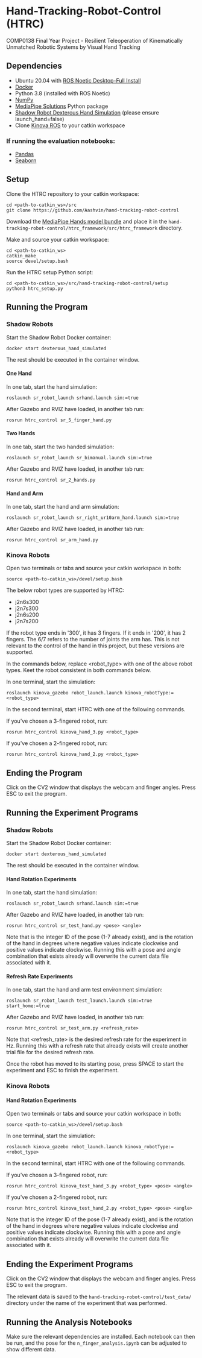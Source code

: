 # Hand-Tracking-Robot-Control (HTRC)
COMP0138 Final Year Project - Resilient Teleoperation of Kinematically Unmatched Robotic Systems by Visual Hand Tracking

## Dependencies
- Ubuntu 20.04 with [ROS Noetic Desktop-Full Install](http://wiki.ros.org/noetic/Installation/Ubuntu)
- [Docker](https://docs.docker.com/get-docker/)
- Python 3.8 (installed with ROS Noetic)
- [NumPy](https://pypi.org/project/numpy/)
- [MediaPipe Solutions](https://pypi.org/project/mediapipe/) Python package
- [Shadow Robot Dexterous Hand Simulation](https://shadow-robot-company-dexterous-hand.readthedocs-hosted.com/en/latest/user_guide/sim_gazebo.html) (please ensure launch_hand=false)
- Clone [Kinova ROS](https://github.com/Kinovarobotics/kinova-ros/tree/noetic-devel) to your catkin workspace

### If running the evaluation notebooks:
- [Pandas](https://pypi.org/project/pandas/)
- [Seaborn](https://pypi.org/project/seaborn/)

## Setup
Clone the HTRC repository to your catkin workspace:

```
cd <path-to-catkin_ws>/src
git clone https://github.com/Aashvin/hand-tracking-robot-control
```

Download the [MediaPipe Hands model bundle](https://developers.google.com/mediapipe/solutions/vision/hand_landmarker/index#models) and place it in the `hand-tracking-robot-control/htrc_framework/src/htrc_framework` directory.

Make and source your catkin workspace:

```
cd <path-to-catkin_ws>
catkin_make
source devel/setup.bash
```

Run the HTRC setup Python script:

```
cd <path-to-catkin_ws>/src/hand-tracking-robot-control/setup
python3 htrc_setup.py
```

## Running the Program

### Shadow Robots

Start the Shadow Robot Docker container:

`docker start dexterous_hand_simulated`

The rest should be executed in the container window.

#### One Hand

In one tab, start the hand simulation:

`roslaunch sr_robot_launch srhand.launch sim:=true`

After Gazebo and RVIZ have loaded, in another tab run:

`rosrun htrc_control sr_5_finger_hand.py`

#### Two Hands

In one tab, start the two handed simulation:

`roslaunch sr_robot_launch sr_bimanual.launch sim:=true`

After Gazebo and RVIZ have loaded, in another tab run:

`rosrun htrc_control sr_2_hands.py`

#### Hand and Arm

In one tab, start the hand and arm simulation:

`roslaunch sr_robot_launch sr_right_ur10arm_hand.launch sim:=true`

After Gazebo and RVIZ have loaded, in another tab run:

`rosrun htrc_control sr_arm_hand.py`

### Kinova Robots

Open two terminals or tabs and source your catkin workspace in both:

`source <path-to-catkin_ws>/devel/setup.bash`

The below robot types are supported by HTRC:
- j2n6s300
- j2n7s300
- j2n6s200
- j2n7s200

If the robot type ends in '300', it has 3 fingers. If it ends in '200', it has 2 fingers. The 6/7 refers to the number of joints the arm has. This is not relevant to the control of the hand in this project, but these versions are supported.

In the commands below, replace <robot_type> with one of the above robot types. Keet the robot consistent in both commands below.

In one terminal, start the simulation:

`roslaunch kinova_gazebo robot_launch.launch kinova_robotType:=<robot_type>`

In the second terminal, start HTRC with one of the following commands.

If you've chosen a 3-fingered robot, run:

`rosrun htrc_control kinova_hand_3.py <robot_type>`

If you've chosen a 2-fingered robot, run:

`rosrun htrc_control kinova_hand_2.py <robot_type>`

## Ending the Program

Click on the CV2 window that displays the webcam and finger angles. Press ESC to exit the program.

## Running the Experiment Programs

### Shadow Robots

Start the Shadow Robot Docker container:

`docker start dexterous_hand_simulated`

The rest should be executed in the container window.

#### Hand Rotation Experiments

In one tab, start the hand simulation:

`roslaunch sr_robot_launch srhand.launch sim:=true`

After Gazebo and RVIZ have loaded, in another tab run:

`rosrun htrc_control sr_test_hand.py <pose> <angle>`

Note that <Pose> is the integer ID of the pose (1-7 already exist), and <angle> is the rotation of the hand in degrees where negative values indicate clockwise and positive values indicate clockwise. Running this with a pose and angle combination that exists already will overwrite the current data file associated with it.

#### Refresh Rate Experiments

In one tab, start the hand and arm test environment simulation:

`roslaunch sr_robot_launch test_launch.launch sim:=true start_home:=true`

After Gazebo and RVIZ have loaded, in another tab run:

`rosrun htrc_control sr_test_arm.py <refresh_rate>`

Note that <refresh_rate> is the desired refresh rate for the experiment in Hz. Running this with a refresh rate that already exists will create another trial file for the desired refresh rate.

Once the robot has moved to its starting pose, press SPACE to start the experiment and ESC to finish the experiment.

### Kinova Robots

#### Hand Rotation Experiments

Open two terminals or tabs and source your catkin workspace in both:

`source <path-to-catkin_ws>/devel/setup.bash`

In one terminal, start the simulation:

`roslaunch kinova_gazebo robot_launch.launch kinova_robotType:=<robot_type>`

In the second terminal, start HTRC with one of the following commands.

If you've chosen a 3-fingered robot, run:

`rosrun htrc_control kinova_test_hand_3.py <robot_type> <pose> <angle>`

If you've chosen a 2-fingered robot, run:

`rosrun htrc_control kinova_test_hand_2.py <robot_type> <pose> <angle>`

Note that <Pose> is the integer ID of the pose (1-7 already exist), and <angle> is the rotation of the hand in degrees where negative values indicate clockwise and positive values indicate clockwise. Running this with a pose and angle combination that exists already will overwrite the current data file associated with it.

## Ending the Experiment Programs

Click on the CV2 window that displays the webcam and finger angles. Press ESC to exit the program.

The relevant data is saved to the `hand-tracking-robot-control/test_data/` directory under the name of the experiment that was performed.

## Running the Analysis Notebooks

Make sure the relevant dependencies are installed. Each notebook can then be run, and the pose for the `n_finger_analysis.ipynb` can be adjusted to show different data.
